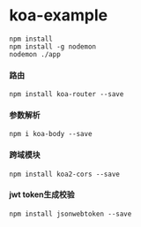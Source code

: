 <!--
 * @Author: lilunze
 * @LastEditors: lilunze
-->
# koa-example

```
npm install
npm install -g nodemon
nodemon ./app
```

#### 路由
```
npm install koa-router --save
```

#### 参数解析
```
npm i koa-body --save
```

#### 跨域模块
```
npm install koa2-cors --save
```

#### jwt token生成校验
```
npm install jsonwebtoken --save
```